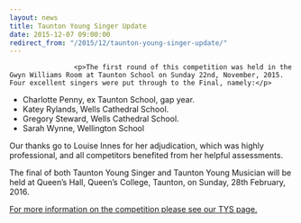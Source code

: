 ```yaml
---
layout: news
title: Taunton Young Singer Update
date: 2015-12-07 09:00:00
redirect_from: "/2015/12/taunton-young-singer-update/"
---
```

<section>

                    
                    <p>The first round of this competition was held in the Gwyn Williams Room at Taunton School on Sunday 22nd, November, 2015.   Four excellent singers were put through to the Final, namely:</p>
<ul>
<li>Charlotte Penny, ex Taunton School, gap year.</li>
<li>Katey Rylands, Wells Cathedral School.</li>
<li>Gregory Steward, Wells Cathedral School.</li>
<li>Sarah Wynne, Wellington School</li>
</ul>
<p>Our thanks go to Louise Innes for her adjudication, which was highly professional, and all competitors benefited from her helpful assessments.</p>
<p>The final of both Taunton Young Singer and Taunton Young Musician will be held at Queen’s Hall, Queen’s College, Taunton, on Sunday, 28th February, 2016.</p>
<p><a href="{{ "/events/music-festival/taunton-young-singer/" | prepend: site.github.url }}">For more information on the competition please see our TYS page.</a></p>

                
</section>

